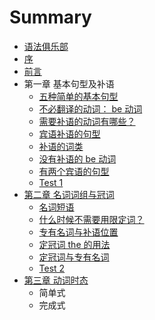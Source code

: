 # Summary

* [语法俱乐部](README.md)
* [序](xu.md)
* [前言](qian_yan.md)
* 第一章 基本句型及补语
   * [五种简单的基本句型](wu_zhong_jian_dan_de_ji_ben_ju_xing.md)
   * [不必翻译的动词： be 动词](bu_bi_fan_yi_de_dong_ci_ff1a_be_dong_ci.md)
   * [需要补语的动词有哪些？](xuyao_bu_yu_de_dong_ci_you_na_xie_ff1f_md.md)
   * [宾语补语的句型](bin_yu_bu_yu_de_ju_xing.md)
   * [补语的词类](bu_yu_de_ci_lei.md)
   * [没有补语的 be 动词](mei_you_bu_yu_de_be_dong_ci.md)
   * [有两个宾语的句型](you_liang_ge_bin_yu_de_ju_xing.md)
   * [Test 1](test_1.md)
* [第二章 名词词组与冠词](di_er_zhang_ming_ci_ci_zu_yu_guan_ci.md)
   * [名词短语](ming_ci_duan_yu.md)
   * [什么时候不需要用限定词？](shi_yao_shi_hou_bu_xu_yao_yong_xian_ding_ci_ff1f.md)
   * [专有名词与补语位置](zhuan_you_ming_ci_yu_bu_yu_wei_zhi.md)
   * [定冠词 the 的用法](ding_guan_ci_the_de_yong_fa.md)
   * [定冠词与专有名词](ding_guan_ci_yu_zhuan_you_ming_ci.md)
   * [Test 2](test_2.md)
* [第三章 动词时态](di_san_zhang_dong_ci_shi_tai.md)
   * 简单式
   * 完成式

